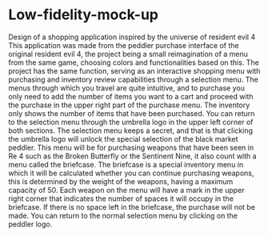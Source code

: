 # Low-fidelity-mock-up
Design of a shopping application inspired by the universe of resident evil 4
This application was made from the peddler purchase interface of the original resident evil 4, the project being a small reimagination of a menu from the same game, choosing colors and functionalities based on this. The project has the same function, serving as an interactive shopping menu with purchasing and inventory review capabilities through a selection menu. The menus through which you travel are quite intuitive, and to purchase you only need to add the number of items you want to a cart and proceed with the purchase in the upper right part of the purchase menu. The inventory only shows the number of items that have been purchased. You can return to the selection menu through the umbrella logo in the upper left corner of both sections.
The selection menu keeps a secret, and that is that clicking the umbrella logo will unlock the special selection of the black market peddler. This menu will be for purchasing weapons that have been seen in Re 4 such as the Broken Butterfly or the Sentinent Nine, it also count with a menu called the briefcase. The briefcase is a special inventory menu in which it will be calculated whether you can continue purchasing weapons, this is determined by the weight of the weapons, having a maximum capacity of 50. Each weapon on the menu will have a mark in the upper right corner that indicates the number of spaces it will occupy in the briefcase. If there is no space left in the briefcase, the purchase will not be made. You can return to the normal selection menu by clicking on the peddler logo.
